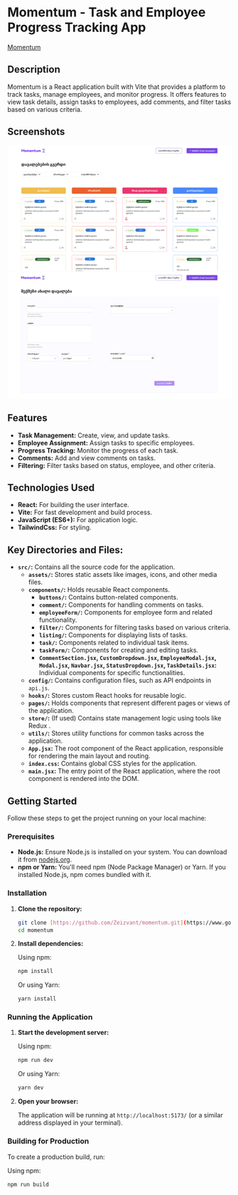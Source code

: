 # Momentum - Task and Employee Progress Tracking App
[Momentum](https://zeizvant.github.io/momentum/)

## Description

Momentum is a React application built with Vite that provides a platform to track tasks, manage employees, and monitor progress. It offers features to view task details, assign tasks to employees, add comments, and filter tasks based on various criteria.

## Screenshots

![add task screen](public/images/screen_main.png)
![main screen](public/images/add_task_page_screen.png)

## Features

* **Task Management:** Create, view, and update tasks.
* **Employee Assignment:** Assign tasks to specific employees.
* **Progress Tracking:** Monitor the progress of each task.
* **Comments:** Add and view comments on tasks.
* **Filtering:** Filter tasks based on status, employee, and other criteria.

## Technologies Used

* **React:** For building the user interface.
* **Vite:** For fast development and build process.
* **JavaScript (ES6+):** For application logic.
* **TailwindCss:** For styling.

## **Key Directories and Files:**

* **`src/`:** Contains all the source code for the application.
    * **`assets/`:** Stores static assets like images, icons, and other media files.
    * **`components/`:** Holds reusable React components.
        * **`buttons/`:** Contains button-related components.
        * **`comment/`:** Components for handling comments on tasks.
        * **`employeeForm/`:** Components for employee form and related functionality.
        * **`filter/`:** Components for filtering tasks based on various criteria.
        * **`listing/`:** Components for displaying lists of tasks.
        * **`task/`:** Components related to individual task items.
        * **`taskForm/`:** Components for creating and editing tasks.
        * **`CommentSection.jsx`, `CustomDropdown.jsx`, `EmployeeModal.jsx`, `Modal.jsx`, `Navbar.jsx`, `StatusDropdown.jsx`, `TaskDetails.jsx`:** Individual components for specific functionalities.
    * **`config/`:** Contains configuration files, such as API endpoints in `api.js`.
    * **`hooks/`:** Stores custom React hooks for reusable logic.
    * **`pages/`:** Holds components that represent different pages or views of the application.
    * **`store/`:** (If used) Contains state management logic using tools like Redux .
    * **`utils/`:** Stores utility functions for common tasks across the application.
    * **`App.jsx`:** The root component of the React application, responsible for rendering the main layout and routing.
    * **`index.css`:** Contains global CSS styles for the application.
    * **`main.jsx`:** The entry point of the React application, where the root component is rendered into the DOM.




## Getting Started

Follow these steps to get the project running on your local machine:

### Prerequisites

* **Node.js:** Ensure Node.js is installed on your system. You can download it from [nodejs.org](https://nodejs.org/).
* **npm or Yarn:** You'll need npm (Node Package Manager) or Yarn. If you installed Node.js, npm comes bundled with it.

### Installation

1.  **Clone the repository:**

    ```bash
    git clone [https://github.com/Zeizvant/momentum.git](https://www.google.com/search?q=https://github.com/Zeizvant/momentum.git)
    cd momentum
    ```

2.  **Install dependencies:**

    Using npm:

    ```bash
    npm install
    ```

    Or using Yarn:

    ```bash
    yarn install
    ```

### Running the Application

1.  **Start the development server:**

    Using npm:

    ```bash
    npm run dev
    ```

    Or using Yarn:

    ```bash
    yarn dev
    ```

2.  **Open your browser:**

    The application will be running at `http://localhost:5173/` (or a similar address displayed in your terminal).

### Building for Production

To create a production build, run:

Using npm:

```bash
npm run build